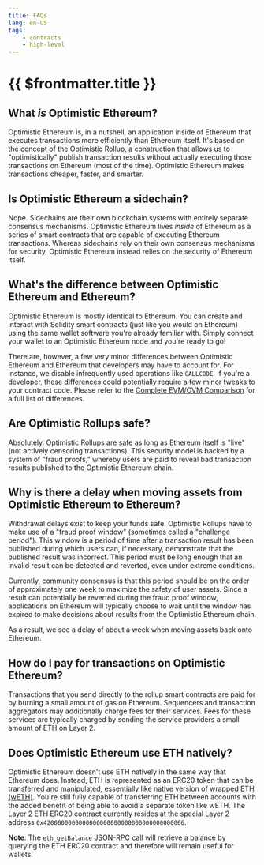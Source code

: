 ```yaml
---
title: FAQs
lang: en-US
tags:
    - contracts
    - high-level
---
```


# {{ $frontmatter.title }}

## What *is* Optimistic Ethereum?
Optimistic Ethereum is, in a nutshell, an application inside of Ethereum that executes transactions more efficiently than Ethereum itself.
It's based on the concept of the [Optimistic Rollup](https://medium.com/plasma-group/ethereum-smart-contracts-in-l2-optimistic-rollup-2c1cef2ec537), a construction that allows us to "optimistically" publish transaction results without actually executing those transactions on Ethereum (most of the time).
Optimistic Ethereum makes transactions cheaper, faster, and smarter.

## Is Optimistic Ethereum a sidechain?
Nope.
Sidechains are their own blockchain systems with entirely separate consensus mechanisms.
Optimistic Ethereum lives *inside* of Ethereum as a series of smart contracts that are capable of executing Ethereum transactions.
Whereas sidechains rely on their own consensus mechanisms for security, Optimistic Ethereum instead relies on the security of Ethereum itself.

## What's the difference between Optimistic Ethereum and Ethereum?
Optimistic Ethereum is mostly identical to Ethereum.
You can create and interact with Solidity smart contracts (just like you would on Ethereum) using the same wallet software you're already familiar with.
Simply connect your wallet to an Optimistic Ethereum node and you're ready to go!

There are, however, a few very minor differences between Optimistic Ethereum and Ethereum that developers may have to account for.
For instance, we disable infrequently used operations like `CALLCODE`.
If you're a developer, these differences could potentially require a few minor tweaks to your contract code.
Please refer to the [Complete EVM/OVM Comparison](http://community.optimism.io/docs/evm-comparison.html) for a full list of differences.

## Are Optimistic Rollups safe?
Absolutely.
Optimistic Rollups are safe as long as Ethereum itself is "live" (not actively censoring transactions).
This security model is backed by a system of "fraud proofs," whereby users are paid to reveal bad transaction results published to the Optimistic Ethereum chain.

## Why is there a delay when moving assets from Optimistic Ethereum to Ethereum?
Withdrawal delays exist to keep your funds safe.
Optimistic Rollups have to make use of a "fraud proof window" (sometimes called a "challenge period").
This window is a period of time after a transaction result has been published during which users can, if necessary, demonstrate that the published result was incorrect.
This period must be long enough that an invalid result can be detected and reverted, even under extreme conditions.

Currently, community consensus is that this period should be on the order of approximately one week to maximize the safety of user assets.
Since a result can potentially be reverted during the fraud proof window, applications on Ethereum will typically choose to wait until the window has expired to make decisions about results from the Optimistic Ethereum chain.

As a result, we see a delay of about a week when moving assets back onto Ethereum.

## How do I pay for transactions on Optimistic Ethereum?
Transactions that you send directly to the rollup smart contracts are paid for by burning a small amount of gas on Ethereum.
Sequencers and transaction aggregators may additionally charge fees for their services.
Fees for these services are typically charged by sending the service providers a small amount of ETH on Layer 2.

## Does Optimistic Ethereum use ETH natively?
Optimistic Ethereum doesn't use ETH natively in the same way that Ethereum does.
Instead, ETH is represented as an ERC20 token that can be transferred and manipulated, essentially like native version of [wrapped ETH (wETH)](https://weth.io/).
You're still fully capable of transferring ETH between accounts with the added benefit of being able to avoid a separate token like wETH.
The Layer 2 ETH ERC20 contract currently resides at the special Layer 2 address `0x4200000000000000000000000000000000000006`.

**Note**: The [`eth_getBalance` JSON-RPC call](https://eth.wiki/json-rpc/API#eth_getBalance) will retrieve a balance by querying the ETH ERC20 contract and therefore will remain useful for wallets.

